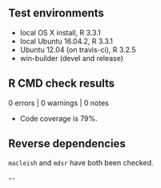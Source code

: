 ## Test environments
* local OS X install, R 3.3.1
* local Ubuntu 16.04.2, R 3.3.1
* Ubuntu 12.04 (on travis-ci), R 3.2.5
* win-builder (devel and release)

## R CMD check results

0 errors | 0 warnings | 0 notes

* Code coverage is 79%.

## Reverse dependencies

`macleish` and `mdsr` have both been checked.

--

